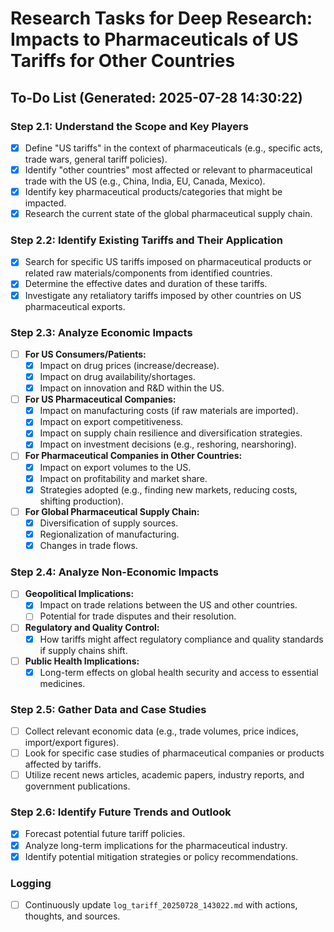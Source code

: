 # Research Tasks for Deep Research: Impacts to Pharmaceuticals of US Tariffs for Other Countries

## To-Do List (Generated: 2025-07-28 14:30:22)

### Step 2.1: Understand the Scope and Key Players
- [x] Define "US tariffs" in the context of pharmaceuticals (e.g., specific acts, trade wars, general tariff policies).
- [x] Identify "other countries" most affected or relevant to pharmaceutical trade with the US (e.g., China, India, EU, Canada, Mexico).
- [x] Identify key pharmaceutical products/categories that might be impacted.
- [x] Research the current state of the global pharmaceutical supply chain.

### Step 2.2: Identify Existing Tariffs and Their Application
- [x] Search for specific US tariffs imposed on pharmaceutical products or related raw materials/components from identified countries.
- [x] Determine the effective dates and duration of these tariffs.
- [x] Investigate any retaliatory tariffs imposed by other countries on US pharmaceutical exports.

### Step 2.3: Analyze Economic Impacts
- [ ] **For US Consumers/Patients:**
    - [x] Impact on drug prices (increase/decrease).
    - [x] Impact on drug availability/shortages.
    - [x] Impact on innovation and R&D within the US.
- [ ] **For US Pharmaceutical Companies:**
    - [x] Impact on manufacturing costs (if raw materials are imported).
    - [x] Impact on export competitiveness.
    - [x] Impact on supply chain resilience and diversification strategies.
    - [x] Impact on investment decisions (e.g., reshoring, nearshoring).
- [ ] **For Pharmaceutical Companies in Other Countries:**
    - [x] Impact on export volumes to the US.
    - [x] Impact on profitability and market share.
    - [x] Strategies adopted (e.g., finding new markets, reducing costs, shifting production).
- [ ] **For Global Pharmaceutical Supply Chain:**
    - [x] Diversification of supply sources.
    - [x] Regionalization of manufacturing.
    - [x] Changes in trade flows.

### Step 2.4: Analyze Non-Economic Impacts
- [ ] **Geopolitical Implications:**
    - [x] Impact on trade relations between the US and other countries.
    - [ ] Potential for trade disputes and their resolution.
- [ ] **Regulatory and Quality Control:**
    - [x] How tariffs might affect regulatory compliance and quality standards if supply chains shift.
- [ ] **Public Health Implications:**
    - [x] Long-term effects on global health security and access to essential medicines.

### Step 2.5: Gather Data and Case Studies
- [ ] Collect relevant economic data (e.g., trade volumes, price indices, import/export figures).
- [ ] Look for specific case studies of pharmaceutical companies or products affected by tariffs.
- [ ] Utilize recent news articles, academic papers, industry reports, and government publications.

### Step 2.6: Identify Future Trends and Outlook
- [x] Forecast potential future tariff policies.
- [x] Analyze long-term implications for the pharmaceutical industry.
- [x] Identify potential mitigation strategies or policy recommendations.

### Logging
- [ ] Continuously update `log_tariff_20250728_143022.md` with actions, thoughts, and sources.
